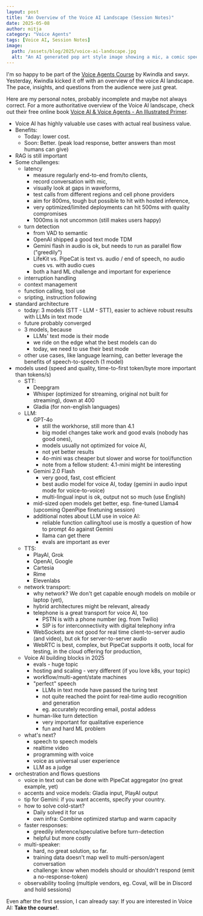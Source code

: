 ```yaml
---
layout: post
title: "An Overview of the Voice AI Landscape (Session Notes)"
date: 2025-05-08
author: mitja
category: "Voice Agents"
tags: [Voice AI, Session Notes]
image:
  path: /assets/blog/2025/voice-ai-landscape.jpg
  alt: "An AI generated pop art style image showing a mic, a comic speech bubble, a human head speaking and listening to a loudspeaker. In a corner, there is a symbol for AI showing six circles, connected and arranged like a star."
---
```


I'm so happy to be part of the [Voice Agents Course](https://maven.com/pipecat/voice-ai-and-voice-agents-a-technical-deep-dive) by Kwindla and swyx. Yesterday, Kwindla kicked it off with an overview of the voice AI landscape. The pace, insights, and questions from the audience were just great.

Here are my personal notes, probably incomplete and maybe not always correct. For a more authoritative overview of the Voice AI landscape, check out their free online book [Voice AI & Voice Agents - An Illustrated Primer](https://voiceaiandvoiceagents.com).

- Voice AI has highly valuable use cases with actual real business value.
- Benefits:
  - Today: lower cost.
  - Soon: Better. (peak load response, better answers than most humans can give)
- RAG is still important
- Some challenges:
  - latency 
    - measure regularly end-to-end from/to clients, 
    - record conversation with mic, 
    - visually look at gaps in waveforms, 
    - test calls from different regions and cell phone providers
    - aim for 800ms, tough but possible to hit with hosted inference, 
    - very optimized/limited deployments can hit 500ms with quality compromises
    - 1000ms is not uncommon (still makes users happy)
  - turn detection 
    - from VAD to semantic
    - OpenAI shipped a good text mode TDM
    - Gemini flash in audio is ok, but needs to run as parallel flow ("greedily")
    - LifeKit vs. PipeCat is text vs. audio / end of speech, no audio cues vs. with audio cues
    - both a hard ML challenge and important for experience
  - interruption handling
  - context management
  - function calling, tool use
  - sripting, instruction following
- standard architecture
  - today: 3 models (STT - LLM - STT), easier to achieve robust results with LLMs in text mode
  - future probably converged
  - 3 models, because 
    - LLMs' text mode is their mode
    - we ride on the edge what the best models can do
    - today, we need to use their best mode
  - other use cases, like language learning, can better leverage the benefits of speech-to-speech (1 model)
- models used (speed and quality, time-to-first token/byte more important than tokens/s)
  - STT: 
    - Deepgram
    - Whisper (optimized for streaming, original not built for streaming), down at 400
    - Gladia (for non-english languages)
  - LLM:
    - GPT-4o 
      - still the workhorse, still more than 4.1
      - big model changes take work and good evals (nobody has good ones),
      - models usually not optimized for voice AI, 
      - not yet better results
      - 4o-mini was cheaper but slower and worse for tool/function
      - note from a fellow student: 4.1-mini might be interesting
    - Gemini 2.0 Flash 
      - very good, fast, cost efficient
      - best audio model for voice AI, today (gemini in audio input mode for voice-to-voice)
      - multi-lingual input is ok, output not so much (use English)
    - mid-sized open models get better, esp. fine-tuned Llama4 (upcoming OpenPipe finetuning session)
    - additional notes about LLM use in voice AI:
      - reliable function calling/tool use is mostly a question of how to prompt 4o against Gemini
      - llama can get there
      - evals are important as ever
  - TTS:
      - PlayAI, Grok
      - OpenAI, Google
      - Cartesia
      - Rime
      - Elevenlabs
  - network transport:
    - why network? We don't get capable enough models on mobile or laptop (yet), 
    - hybrid architectures might be relevant, already
    - telephone is a great transport for voice AI, too 
      - PSTN is with a phone number (eg. from Twilio)
      - SIP is for interconnectivity with digital telephony infra
    - WebSockets are not good for real time client-to-server audio (and video), but ok for server-to-server audio
    - WebRTC is best, complex, but PipeCat supports it ootb, local for testing, in the cloud offering for production,
  - Voice AI building blocks in 2025
    - evals - huge topic
    - hosting and scaling - very different (if you love k8s, your topic)
    - workflow/multi-agent/state machines
    - "perfect" speech
      - LLMs in text mode have passed the turing test
      - not quite reached the point for real-time audio recognition and generation 
      - eg. accurately recording email, postal addess
    - human-like turn detection 
      - very important for qualitative experience 
      - fun and hard ML problem
  - what's next?
    - speech to speech models
    - realtime video
    - programming with voice
    - voice as universal user experience
    - LLM as a judge
- orchestration and flows questions
  - voice in text out can be done with PipeCat aggregator (no great example, yet)
  - accents and voice models: Gladia input, PlayAI output
  - tip for Gemini: if you want accents, specify your country.
  - how to solve cold-start? 
    - Daily solved it for us 
    - own infra: Combine optimized startup and warm capacity
  - faster responses: 
    - greedily inference/speculative before turn-detection
    - helpful but more costly
  - multi-speaker:
    - hard, no great solution, so far. 
    - training data doesn't map well to multi-person/agent conversation
    - challenge: know when models should or shouldn't respond (emit a no-response-token)
  - observability tooling (multiple vendors, eg. Coval, will be in Discord and hold sessions)
 
Even after the first session, I can already say: If you are interested in Voice AI: **Take the course!**.